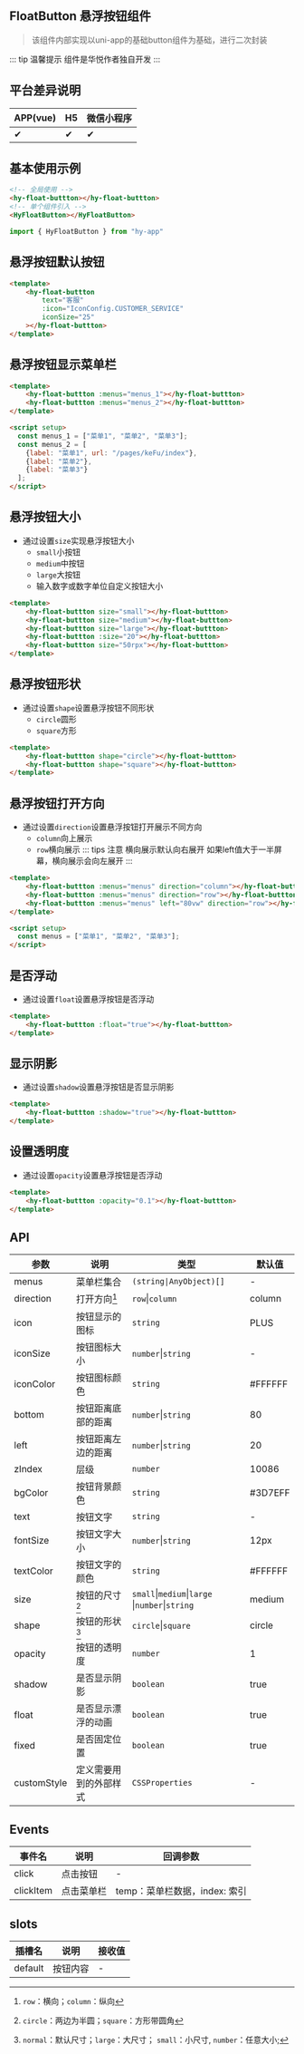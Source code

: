 ## FloatButton 悬浮按钮组件
> 该组件内部实现以uni-app的基础button组件为基础，进行二次封装

::: tip 温馨提示
组件是华悦作者独自开发
:::

## 平台差异说明

| APP(vue) | H5 | 微信小程序 |
|----------|----|-------|
| ✔        | ✔  | ✔     |

## 基本使用示例

```html
<!-- 全局使用 -->
<hy-float-buttton></hy-float-buttton>
<!-- 单个组件引入 -->
<HyFloatButton></HyFloatButton>
```
```ts
import { HyFloatButton } from "hy-app"
```

## 悬浮按钮默认按钮
```html
<template>
    <hy-float-buttton
        text="客服"
        :icon="IconConfig.CUSTOMER_SERVICE"
        iconSize="25"
    ></hy-float-buttton>
</template>
```

## 悬浮按钮显示菜单栏
```html
<template>
    <hy-float-buttton :menus="menus_1"></hy-float-buttton>
    <hy-float-buttton :menus="menus_2"></hy-float-buttton>
</template>

<script setup>
  const menus_1 = ["菜单1", "菜单2", "菜单3"];
  const menus_2 = [
    {label: "菜单1", url: "/pages/keFu/index"},
    {label: "菜单2"},
    {label: "菜单3"}
  ];
</script>
```

## 悬浮按钮大小
- 通过设置`size`实现悬浮按钮大小
  - `small`小按钮
  - `medium`中按钮
  - `large`大按钮
  - 输入数字或数字单位自定义按钮大小
```html
<template>
    <hy-float-buttton size="small"></hy-float-buttton>
    <hy-float-buttton size="medium"></hy-float-buttton>
    <hy-float-buttton size="large"></hy-float-buttton>
    <hy-float-buttton :size="20"></hy-float-buttton>
    <hy-float-buttton size="50rpx"></hy-float-buttton>
</template>
```


## 悬浮按钮形状
- 通过设置`shape`设置悬浮按钮不同形状
  - `circle`圆形
  - `square`方形
```html
<template>
    <hy-float-buttton shape="circle"></hy-float-buttton>
    <hy-float-buttton shape="square"></hy-float-buttton>
</template>
```

## 悬浮按钮打开方向
- 通过设置`direction`设置悬浮按钮打开展示不同方向
  - `column`向上展示
  - `row`横向展示
::: tips 注意
横向展示默认向右展开
如果left值大于一半屏幕，横向展示会向左展开
:::
```html
<template>
    <hy-float-buttton :menus="menus" direction="column"></hy-float-buttton>
    <hy-float-buttton :menus="menus" direction="row"></hy-float-buttton>
    <hy-float-buttton :menus="menus" left="80vw" direction="row"></hy-float-buttton>
</template>

<script setup>
  const menus = ["菜单1", "菜单2", "菜单3"];
</script>
```

## 是否浮动
- 通过设置`float`设置悬浮按钮是否浮动
```html
<template>
    <hy-float-buttton :float="true"></hy-float-buttton>
</template>
```

## 显示阴影
- 通过设置`shadow`设置悬浮按钮是否显示阴影
```html
<template>
    <hy-float-buttton :shadow="true"></hy-float-buttton>
</template>
```

## 设置透明度
- 通过设置`opacity`设置悬浮按钮是否浮动
```html
<template>
    <hy-float-buttton :opacity="0.1"></hy-float-buttton>
</template>
```

## API

| 参数          | 说明          | 类型                                              | 默认值     |
|-------------|-------------|-------------------------------------------------|---------|
| menus       | 菜单栏集合       | `(string\|AnyObject)[]`                         | -       |
| direction   | 打开方向[^1]    | `row`\|`column`                                 | column  |
| icon        | 按钮显示的图标     | `string`                                        | PLUS    |
| iconSize    | 按钮图标大小      | `number`\|`string`                              | -       |
| iconColor   | 按钮图标颜色      | `string`                                        | #FFFFFF |
| bottom      | 按钮距离底部的距离   | `number`\|`string`                              | 80      |
| left        | 按钮距离左边的距离   | `number`\|`string`                              | 20      |
| zIndex      | 层级          | `number`                                        | 10086   |
| bgColor     | 按钮背景颜色      | `string`                                        | #3D7EFF |
| text        | 按钮文字        | `string`                                        | -       |
| fontSize    | 按钮文字大小      | `number`\|`string`                              | 12px    |
| textColor   | 按钮文字的颜色     | `string`                                        | #FFFFFF |
| size        | 按钮的尺寸[^2]   | `small`\|`medium`\|`large` \|`number`\|`string` | medium  |
| shape       | 按钮的形状[^3]   | `circle`\|`square`                              | circle  |
| opacity     | 按钮的透明度      | `number`                                        | 1       |
| shadow      | 是否显示阴影      | `boolean`                                       | true    |
| float       | 是否显示漂浮的动画   | `boolean`                                       | true    |
| fixed       | 是否固定位置      | `boolean`                                       | true    |
| customStyle | 定义需要用到的外部样式 | `CSSProperties`                                 | -       |

## Events

| 事件名       | 说明    | 回调参数                 |
|-----------|-------|----------------------|
| click     | 点击按钮  | -                    |
| clickItem | 点击菜单栏 | temp：菜单栏数据，index: 索引 |

## slots

| 插槽名     | 说明   | 接收值 |
|---------|------|-----|
| default | 按钮内容 | -   |


[^1]: `row`：横向；`column`：纵向
[^2]: `circle`：两边为半圆；`square`：方形带圆角
[^3]: `normal`：默认尺寸；`large`：大尺寸； `small`：小尺寸, `number`：任意大小;

<demo-model url="pages/components/floatButton/floatButton"></demo-model>